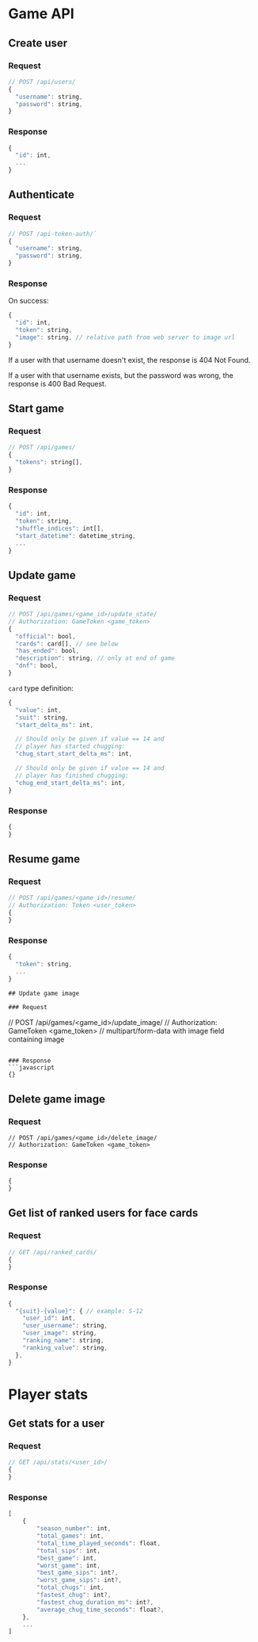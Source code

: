 # Game API

## Create user

### Request

```javascript
// POST /api/users/
{
  "username": string,
  "password": string,
}
```

### Response

```javascript
{
  "id": int,
  ...
}
```

## Authenticate

### Request

```javascript
// POST /api-token-auth/`
{
  "username": string,
  "password": string,
}
```

### Response

On success:

```javascript
{
  "id": int,
  "token": string,
  "image": string, // relative path from web server to image url
}
```

If a user with that username doesn't exist, the response is 404 Not Found.

If a user with that username exists, but the password was wrong, the response is 400 Bad Request.

## Start game

### Request

```javascript
// POST /api/games/
{
  "tokens": string[],
}
```

### Response

```javascript
{
  "id": int,
  "token": string,
  "shuffle_indices": int[],
  "start_datetime": datetime_string,
  ...
}
```

## Update game

### Request

```javascript
// POST /api/games/<game_id>/update_state/
// Authorization: GameToken <game_token>
{
  "official": bool,
  "cards": card[], // see below
  "has_ended": bool,
  "description": string, // only at end of game
  "dnf": bool,
}
```

`card` type definition:

```javascript
{
  "value": int,
  "suit": string,
  "start_delta_ms": int,

  // Should only be given if value == 14 and
  // player has started chugging:
  "chug_start_start_delta_ms": int,

  // Should only be given if value == 14 and
  // player has finished chugging:
  "chug_end_start_delta_ms": int,
}
```

### Response

```javascript
{
}
```

## Resume game

### Request

```javascript
// POST /api/games/<game_id>/resume/
// Authorization: Token <user_token>
{
}
```

### Response

```javascript
{
  "token": string,
  ...
}

## Update game image

### Request
```

// POST /api/games/<game_id>/update_image/
// Authorization: GameToken <game_token>
// multipart/form-data with image field containing image

````

### Response
```javascript
{}
````

## Delete game image

### Request

```
// POST /api/games/<game_id>/delete_image/
// Authorization: GameToken <game_token>
```

### Response

```javascript
{
}
```

## Get list of ranked users for face cards

### Request

```javascript
// GET /api/ranked_cards/
{
}
```

### Response

```javascript
{
  "{suit}-{value}": { // example: S-12
    "user_id": int,
    "user_username": string,
    "user_image": string,
    "ranking_name": string,
    "ranking_value": string,
  },
}
```

# Player stats

## Get stats for a user

### Request

```javascript
// GET /api/stats/<user_id>/
{
}
```

### Response

```javascript
[
    {
        "season_number": int,
        "total_games": int,
        "total_time_played_seconds": float,
        "total_sips": int,
        "best_game": int,
        "worst_game": int,
        "best_game_sips": int?,
        "worst_game_sips": int?,
        "total_chugs": int,
        "fastest_chug": int?,
        "fastest_chug_duration_ms": int?,
        "average_chug_time_seconds": float?,
    },
    ...
]
```

